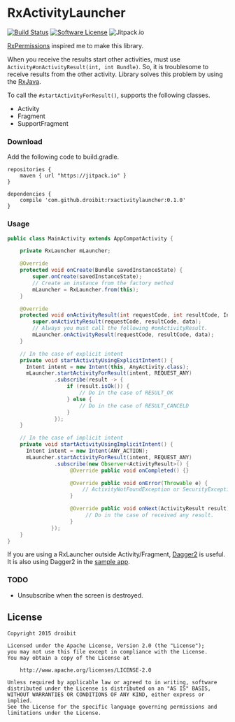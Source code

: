 # RxActivityLauncher

[![Build Status](https://travis-ci.org/droibit/rxactivitylauncher.svg?branch=develop)](https://travis-ci.org/droibit/rxactivitylauncher) [![Software License](https://img.shields.io/badge/license-Apache%202.0-brightgreen.svg)](https://github.com/droibit/rxactivitylauncher/blob/develop/LICENSE)  ![Jitpack.io](https://img.shields.io/github/release/droibit/rxactivitylauncher.svg?label=JitPack)

[RxPermissions](https://github.com/tbruyelle/RxPermissions) inspired me to make this library.

When you receive the results start other activities, must use `Activity#onActivityResult(int, int Bundle)`. So, it is troublesome to receive results from the other activity. Library solves this problem by using the [RxJava](https://github.com/ReactiveX/RxJava).

To call the `#startActivityForResult()`, supports the following classes.

* Activity
* Fragment
* SupportFragment

### Download

Add the following code to build.gradle.

```
repositories {
    maven { url "https://jitpack.io" }
}

dependencies {
    compile 'com.github.droibit:rxactivitylauncher:0.1.0'
}
```

### Usage

```java
public class MainActivity extends AppCompatActivity {

    private RxLauncher mLauncher;

    @Override
    protected void onCreate(Bundle savedInstanceState) {
        super.onCreate(savedInstanceState);
        // Create an instance from the factory method
        mLauncher = RxLauncher.from(this);
    }

    @Override
    protected void onActivityResult(int requestCode, int resultCode, Intent data) {
        super.onActivityResult(requestCode, resultCode, data);
        // Always you must call the following #onActivityResult.
        mLauncher.onActivityResult(requestCode, resultCode, data);
    }

    // In the case of explicit intent
    private void startActivityUsingExplicitIntent() {
      Intent intent = new Intent(this, AnyActivity.class);
      mLauncher.startActivityForResult(intent, REQUEST_ANY)
               .subscribe(result -> {
                   if (result.isOk()) {
                       // Do in the case of RESULT_OK  
                   } else {
                       // Do in the case of RESULT_CANCELD
                   }
               });
    }

    // In the case of implicit intent
    private void startActivityUsingImplicitIntent() {
      Intent intent = new Intent(ANY_ACTION);
      mLauncher.startActivityForResult(intent, REQUEST_ANY)
               .subscribe(new Observer<ActivityResult>() {
                    @Override public void onCompleted() {}

                    @Override public void onError(Throwable e) {
                        // ActivityNotFoundException or SecurityException might occur in implicit Intent.
                    }

                    @Override public void onNext(ActivityResult result) {
                         // Do in the case of received any result.
                    }
              });
    }    
}
```

If you are using a RxLauncher outside Activity/Fragment, [Dagger2](http://google.github.io/dagger/) is useful.
It is also using Dagger2 in the [sample app](https://github.com/droibit/rxactivitylauncher/tree/develop/sample).

### TODO

* Unsubscribe when the screen is destroyed.

## License

    Copyright 2015 droibit

    Licensed under the Apache License, Version 2.0 (the "License");
    you may not use this file except in compliance with the License.
    You may obtain a copy of the License at

        http://www.apache.org/licenses/LICENSE-2.0

    Unless required by applicable law or agreed to in writing, software
    distributed under the License is distributed on an "AS IS" BASIS,
    WITHOUT WARRANTIES OR CONDITIONS OF ANY KIND, either express or implied.
    See the License for the specific language governing permissions and
    limitations under the License.
